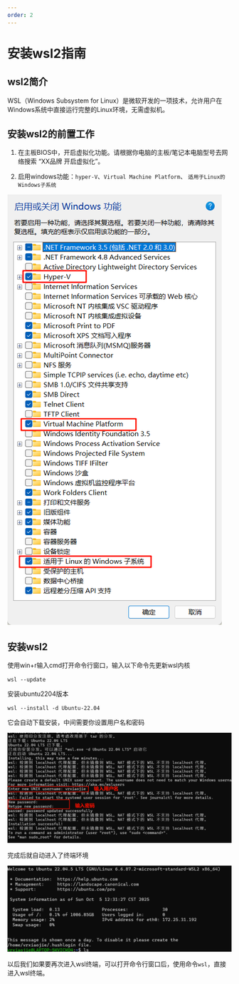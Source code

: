 ```yaml
---
order: 2
---
```

# 安装wsl2指南
## wsl2简介
WSL（Windows Subsystem for Linux）是微软开发的一项技术，允许用户在Windows系统中直接运行完整的Linux环境，无需虚拟机。

## 安装wsl2的前置工作
1. 在主板BIOS中，开启虚拟化功能。请根据你电脑的主板/笔记本电脑型号去网络搜索 “XX品牌 开启虚拟化”。

2. 启用windows功能：`hyper-V`、`Virtual Machine Platform`、 `适用于Linux的Windows子系统`

![alt text](images/image-10.png)

## 安装wsl2
使用win+r输入cmd打开命令行窗口，输入以下命令先更新wsl内核
```shell
wsl --update
```

安装ubuntu2204版本

```shell
wsl --install -d Ubuntu-22.04
```

它会自动下载安装，中间需要你设置用户名和密码

![alt text](images/image-4.png)

完成后就自动进入了终端环境

![alt text](images/image-5.png)

以后我们如果要再次进入wsl终端，可以打开命令行窗口后，使用命令`wsl`，直接进入wsl终端。